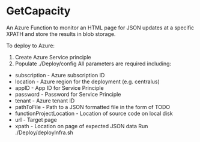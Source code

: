 # GetCapacity


An Azure Function to monitor an HTML page for JSON updates at a specific XPATH and store the results in blob storage.

To deploy to Azure:

1. Create Azure Service principle
2. Populate ./Deploy/config All parameters are required including:
  * subscription - Azure subscription ID
  * location - Azure region for the deployment (e.g. centralus)
  * appID - App ID for Service Principle
  * password - Password for Service Principle
  * tenant - Azure tenant ID
  * pathToFile - Path to a JSON formatted file in the form of TODO
  * functionProjectLocation - Location of source code on local disk
  * url - Target page
  * xpath - Location on page of expected JSON data
Run ./Deploy/deployInfra.sh
